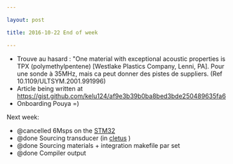 ```yaml
---

layout: post

title: 2016-10-22 End of week

---
```



-   Trouve au hasard : "One material with exceptional acoustic
    properties is TPX (polymethylpentene) \[Westlake Plastics Company,
    Lenni, PA\]. Pour une sonde à 35MHz, mais ca peut donner des pistes
    de suppliers. (Ref 10.1109/ULTSYM.2001.991996)
-   Article being written at
    https://gist.github.com/kelu124/af9e3b39b0ba8bed3bde250489635fa6
-   Onboarding Pouya =)

Next week:

-   @cancelled 6Msps on the [STM32](/retired/croaker/)
-   @done Sourcing transducer (in [cletus](/retired/cletus/) )
-   @done Sourcing materials + integration makefile par set
-   @done Compiler output

